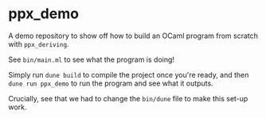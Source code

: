# ppx_demo
A demo repository to show off how to build an OCaml program from scratch with `ppx_deriving`.

See `bin/main.ml` to see what the program is doing!

Simply run `dune build` to compile the project once you're ready, and then `dune run ppx_demo`
to run the program and see what it outputs.

Crucially, see that we had to change the `bin/dune` file to make this set-up work.
